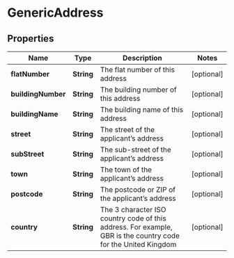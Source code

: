 
# GenericAddress

## Properties
Name | Type | Description | Notes
------------ | ------------- | ------------- | -------------
**flatNumber** | **String** | The flat number of this address |  [optional]
**buildingNumber** | **String** | The building number of this address |  [optional]
**buildingName** | **String** | The building name of this address |  [optional]
**street** | **String** | The street of the applicant’s address |  [optional]
**subStreet** | **String** | The sub-street of the applicant’s address |  [optional]
**town** | **String** | The town of the applicant’s address |  [optional]
**postcode** | **String** | The postcode or ZIP of the applicant’s address |  [optional]
**country** | **String** | The 3 character ISO country code of this address. For example, GBR is the country code for the United Kingdom |  [optional]



